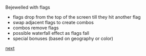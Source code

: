 Bejewelled with flags

* flags drop from the top of the screen till they hit another flag
* swap adjacent flags to create combos
* combos remove flags
* possible waterfall effect as flags fall
* special bonuses (based on geography or color)


[next](5-2.md)

